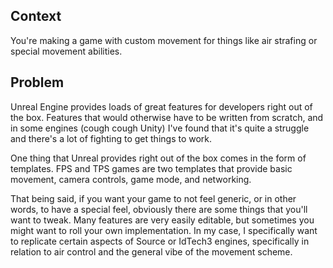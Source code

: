 ## Context

You're making a game with custom movement for things like air strafing or special movement abilities.

## Problem

Unreal Engine provides loads of great features for developers right out of the box. Features that would otherwise have to be written from scratch, and in some engines (cough cough Unity) I've found that it's quite a struggle and there's a lot of fighting to get things to work. 

One thing that Unreal provides right out of the box comes in the form of templates. FPS and TPS games are two templates that provide basic movement, camera controls, game mode, and networking. 

That being said, if you want your game to not feel generic, or in other words, to have a special feel, obviously there are some things that you'll want to tweak. Many features are very easily editable, but sometimes you might want to roll your own implementation. In my case, I specifically want to replicate certain aspects of Source or IdTech3 engines, specifically in relation to air control and the general vibe of the movement scheme.

